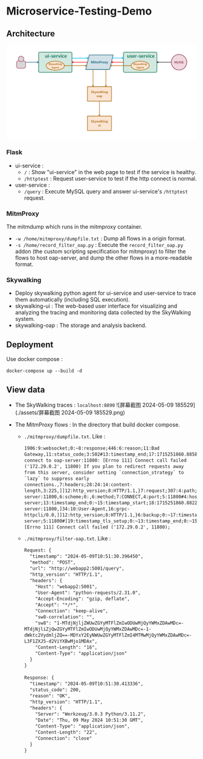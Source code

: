 # Microservice-Testing-Demo

## Architecture

![Architecture](./assets/Architecture-1715309850432-2.png)

### Flask

+ ui-service : 
  + `/` : Show "ui-service" in the web page to test if the service is healthy.
  + `/httptest` : Request user-service to test if the http connect is normal.
+ user-service : 
  + `/query` : Execute MySQL query and answer ui-service's `/httptest` request.

### MitmProxy

The mitmdump which runs in the mitmproxy container.

+ `-w /home/mitmproxy/dumpfile.txt` : Dump all flows in a origin format.
+ `-s /home/record_filter_oap.py` : Execute the `record_filter_oap.py` addon (the custom scripting specification for mitmproxy) to filter the flows to host oap-server, and dump the other flows in a more-readable format.

### Skywalking

+ Deploy skywalking python agent for ui-service and user-service to trace them automatically (including SQL execution). 
+ skywalking-ui : The web-based user interface for visualizing and analyzing the tracing and monitoring data collected by the SkyWalking system. 
+ skywalking-oap : The storage and analysis backend.

## Deployment

Use docker compose :

``` shell
docker-compose up --build -d
```

## View data

+ The SkyWalking traces : `localhost:8890`
  ![屏幕截图 2024-05-09 185529](./assets/屏幕截图 2024-05-09 185529.png)

+ The MitmProxy flows : In the directory that build docker compose.

  + `./mitmproxy/dumpfile.txt`. Like :

    ``` shell
    1906:9:websocket;0:~8:response;446:6:reason;11:Bad Gateway,11:status_code;3:502#13:timestamp_end;17:1715251860.885858^15:timestamp_start;17:1715251860.884831^8:trailers;0:~7:content;225:Cannot connect to oap-server:11800: [Errno 111] Connect call failed ('172.29.0.2', 11800) If you plan to redirect requests away from this server, consider setting `connection_strategy` to `lazy` to suppress early connections.,7:headers;28:24:14:content-length,3:225,]]12:http_version;8:HTTP/1.1,}7:request;307:4:path;0:,9:authority;16:oap-server:11800,6:scheme;0:,6:method;7:CONNECT,4:port;5:11800#4:host;10:oap-server;13:timestamp_end;0:~15:timestamp_start;18:1715251860.8822558^8:trailers;0:~7:content;0:~7:headers;69:27:4:Host,16:oap-server:11800,]34:10:User-Agent,16:grpc-httpcli/0.0,]]12:http_version;8:HTTP/1.1,}6:backup;0:~17:timestamp_created;18:1715251860.8824277^7:comment;0:;8:metadata;0:}6:marked;0:;9:is_replay;0:~11:intercepted;5:false!11:server_conn;446:3:via;0:~19:timestamp_tcp_setup;0:~7:address;22:10:oap-server;5:11800#]19:timestamp_tls_setup;0:~13:timestamp_end;0:~15:timestamp_start;18:1715251860.8829036^3:sni;0:~11:tls_version;0:~11:cipher_list;0:]6:cipher;0:~11:alpn_offers;0:]4:alpn;0:~16:certificate_list;0:]3:tls;5:false!5:error;53:[Errno 111] Connect call failed ('172.29.0.2', 11800);
    ```

  + `./mitmproxy/filter-oap.txt`. Like :

    ``` shell
    Request: {
      "timestamp": "2024-05-09T10:51:30.396450",
      "method": "POST",
      "url": "http://webapp2:5001/query",
      "http_version": "HTTP/1.1",
      "headers": {
        "Host": "webapp2:5001",
        "User-Agent": "python-requests/2.31.0",
        "Accept-Encoding": "gzip, deflate",
        "Accept": "*/*",
        "Connection": "keep-alive",
        "sw8-correlation": "",
        "sw8": "1-MTdjNjljZWUwZGYyMTFlZmIwODUwMjQyYWMxZDAwMDc=-MTdjNjliZjQwZGYyMTFlZmIwODUwMjQyYWMxZDAwMDc=-1-dWktc2VydmljZQ==-MDYxY2EyNWUwZGYyMTFlZmI4MTMwMjQyYWMxZDAwMDc=-L3F1ZXJ5-d2ViYXBwMjo1MDAx",
        "Content-Length": "16",
        "Content-Type": "application/json"
      }
    }
    
    Response: {
      "timestamp": "2024-05-09T10:51:30.413336",
      "status_code": 200,
      "reason": "OK",
      "http_version": "HTTP/1.1",
      "headers": {
        "Server": "Werkzeug/3.0.3 Python/3.11.2",
        "Date": "Thu, 09 May 2024 10:51:30 GMT",
        "Content-Type": "application/json",
        "Content-Length": "22",
        "Connection": "close"
      }
    }
    ```

    

